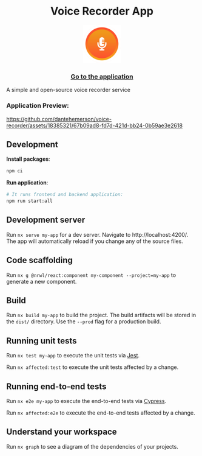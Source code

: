 <h1 align="center">Voice Recorder App</h1>

<div align="center">
  <a href="https://www.techinterviewhandbook.org/">
    <img src="./apps/frontend/public/logo.png" alt="Voice Recorder App" width="100" />
  </a>
  <br />
  <h3>
    <a href="https://recorder.dantecalderon.dev" target="_blank">Go to the application</a>
  </h3>
</div>

A simple and open-source voice recorder service


### Application Preview:

https://github.com/dantehemerson/voice-recorder/assets/18385321/67b09ad8-fd7d-421d-bb24-0b59ae3e2618

## Development

**Install packages**:

```bash
npm ci
```

**Run application**:

```bash
# It runs frontend and backend application:
npm run start:all
```

## Development server

Run `nx serve my-app` for a dev server. Navigate to http://localhost:4200/. The app will automatically reload if you change any of the source files.

## Code scaffolding

Run `nx g @nrwl/react:component my-component --project=my-app` to generate a new component.

## Build

Run `nx build my-app` to build the project. The build artifacts will be stored in the `dist/` directory. Use the `--prod` flag for a production build.

## Running unit tests

Run `nx test my-app` to execute the unit tests via [Jest](https://jestjs.io).

Run `nx affected:test` to execute the unit tests affected by a change.

## Running end-to-end tests

Run `nx e2e my-app` to execute the end-to-end tests via [Cypress](https://www.cypress.io).

Run `nx affected:e2e` to execute the end-to-end tests affected by a change.

## Understand your workspace

Run `nx graph` to see a diagram of the dependencies of your projects.
